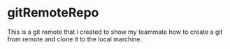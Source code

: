 # gitRemoteRepo
This is a git remote that i created to show my  teammate how to create a git from remote and clone it to the local marchine.
